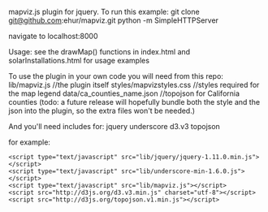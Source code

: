 mapviz.js plugin for jquery.
To run this example:
git clone git@github.com:ehur/mapviz.git
python -m SimpleHTTPServer

navigate to localhost:8000

Usage: see the drawMap() functions in index.html and solarInstallations.html for usage examples


To use the plugin in your own code you will need from this repo:
   lib/mapviz.js //the plugin itself
   styles/mapvizstyles.css //styles required for the map legend
   data/ca_counties_name.json //topojson for California counties
(todo: a future release will hopefully bundle both the style and the json into the plugin, so the extra files won't be needed.)

And you'll need includes for:
   jquery
   underscore
   d3.v3
   topojson

for example:

    <script type="text/javascript" src="lib/jquery/jquery-1.11.0.min.js"></script>
    <script type="text/javascript" src="lib/underscore-min-1.6.0.js"></script>
    <script type="text/javascript" src="lib/mapviz.js"></script>
    <script src="http://d3js.org/d3.v3.min.js" charset="utf-8"></script>
    <script src="http://d3js.org/topojson.v1.min.js"></script>
